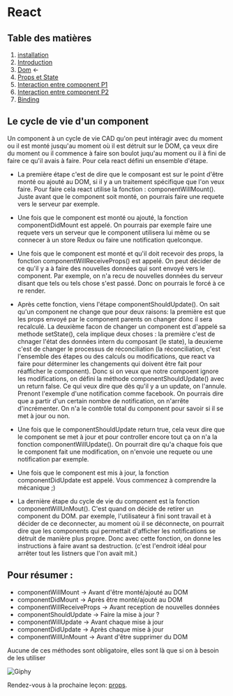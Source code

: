 # React

## Table des matières

1. [installation](./Installation.md) 
2. [Introduction](./introduction.md) 
3. [Dom](./Dom.md) ←
4. [Props et State](./PropsEtState.md)
5. [Interaction entre component P1](./InteractionEntreComponentPartie1.md) 
6. [Interaction entre component P2](./InteractionEntreComponentPartie2.md) 
7. [Binding](./Binding.md)


## Le cycle de vie d'un component

Un component à un cycle de vie CAD qu'on peut intéragir avec du moment ou il est monté jusqu'au moment où il est détruit sur le DOM, ça veux dire du moment ou il commence à faire son boulot juqu'au moment ou il à fini de faire ce qu'il avais à faire. Pour cela react défini un ensemble d'étape.

- La première étape c'est de dire que le composant est sur le point d'être monté ou ajouté au DOM, si il y a un traitement spécifique que l'on veux faire. Pour faire cela react utilise la fonction : componentWillMount(). Juste avant que le component soit monté, on pourrais faire une requete vers le serveur par exemple.

- Une fois que le component est monté ou ajouté, la fonction componentDidMount est appelé. On pourrais par exemple faire une requete vers un serveur que le component utilisera lui même ou se connecer à un store Redux ou faire une notification quelconque. 

- Une fois que le component est monté et qu'il doit recevoir des props, la fonction componentWillReceiveProps()  est appelé. On peut décider de ce qu'il y a à faire des nouvelles données qui sont envoyé vers le component. Par exemple, on n'a recu de nouvelles données du serveur disant que tels ou tels chose s'est passé. Donc on pourrais le forcé à ce re render. 

- Après cette fonction, viens l'étape componentShouldUpdate(). On sait qu'un component ne change que pour deux raisons: la première est que les props envoyé par le component parents on changer donc il sera recalculé. La deuxième facon de changer un component est d'appelé sa methode setState(), cela implique deux choses : la première c'est de chnager l'état des données intern du composant (le state), la deuxieme c'est de changer le processus de réconciliation (la réconciliation, c'est l'ensemble des étapes ou des calculs ou modifications, que react va faire pour déterminer les changements qui doivent être fait pour réafficher le component). Donc si on veux que notre compoent ignore les modifications, on défini la méthode componentShouldUpdate() avec un return false. Ce qui veux dire que dès qu'il y a un update, on l'annule. Prenont l'exemple d'une notification comme facebook. On pourrais dire que a partir d'un certain nombre de notification, on n'arrête d'incrémenter. On n'a le contrôle total du component pour savoir si il se met à jour ou non.

- Une fois que le componentShouldUpdate return true, cela veux dire que le component se met à jour et pour controller encore tout ça on n'a la fonction componentWillUpdate().  On pourrait dire qu'a chaque fois que le component fait une modification, on n'envoie une requete ou une notification par exemple.

- Une fois que le component est mis à jour, la fonction componentDidUpdate est appelé. Vous commencez à comprendre la mécanique ;)

- La dernière étape du cycle de vie du component est la fonction componentWillUnMout(). C'est quand on décide de retirer un component du DOM. par exemple, l'utilisateur à fini sont travail et à décider de ce deconnecter, au moment où il se déconnecte, on pourrait dire que les components qui permettait d'afficher les notifications se détruit de manière plus propre. Donc avec cette fonction, on donne les instructions à faire avant sa destruction. (c'est l'endroit idéal pour arrêter tout les listners que l'on avait mit.)

## Pour résumer :

- componentWillMount          ->   Avant d'être monté/ajouté au DOM
- componentDidMount           ->   Après être monté/ajouté au DOM
- componentWillReceiveProps   ->   Avant reception de nouvelles données
- componentShouldUpdate       ->   Faire la mise à jour ?
- componentWillUpdate         ->   Avant chaque mise à jour
- componentDidUpdate          ->   Après chaque mise à jour
- componentWillUnMount        ->   Avant d'être supprimer du DOM

Aucune de ces méthodes sont obligatoire, elles sont là que si on à besoin de les utiliser 


![Giphy](https://ressources.blogdumoderateur.com/2013/02/gif-anime.gif)


Rendez-vous à la prochaine leçon: [props](./PropsEtState.md).


